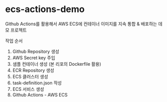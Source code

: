 # ecs-actions-demo
Github Actions를 활용해서 AWS ECS에 컨테이너 이미지를 지속 통합 & 배포하는 데모 프로젝트

작업 순서
1. Github Repository 생성
2. AWS Secret key 주입
3. 샘플 컨테이너 생성 (본 리포의 Dockerfile 활용)
4. ECR Repository 생성
5. ECS 클러스터 생성
6. task-definition.json 작성
7. ECS 서비스 생성
8. Github Actions - AWS ECS 
